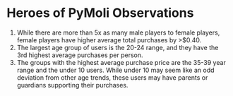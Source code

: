 # Heroes of PyMoli Observations
1. While there are more than 5x as many male players to female players, female players have higher average total purchases by >$0.40. 
2. The largest age group of users is the 20-24 range, and they have the 3rd highest average purchases per person. 
3. The groups with the highest average purchase price are the 35-39 year range and the under 10 users. While under 10 may seem like an odd deviation from other age trends, these users may have parents or guardians supporting their purchases. 
